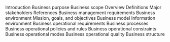 Introduction
Business purpose
Business scope
Overview
Definitions 
Major stakeholders 
References
Business management requirements
Business environment
Mission, goals, and objectives
Business model
Information environment
Business operational requirements
Business processes
Business operational policies and rules
Business operational constraints
Business operational modes
Business operational quality
Business structure
